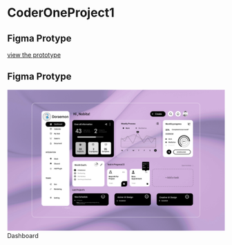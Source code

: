 # CoderOneProject1


## Figma Protype
[view the prototype](https://www.figma.com/design/7z6JtcK8Fc811zsWyRZvlz/Untitled?node-id=23-100&t=SgZUnqSgRycdDXtx-1)

## Figma Protype
![Prototype Image](https://github.com/vishalini723/CoderOneProject1/blob/main/Frame%201.png)
Dashboard

